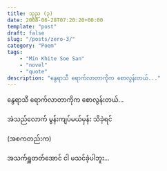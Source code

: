 ```yaml
---
title: သုည (၃)
date: 2008-06-28T07:20:20+00:00
template: "post"  
draft: false  
slug: "/posts/zero-3/"  
category: "Poem"
tags:
    - "Min Khite Soe San"
    - "novel"
    - "quote"
description: "နွေရာသီ ရောက်လာတာကိုက စောလွန်းတယ်..."
---
```

နွေရာသီ ရောက်လာတာကိုက စောလွန်းတယ်&#8230;
  
အဲသည်လောက် မွန်းကျပ်မယ်မှန်း သိခဲ့ရင်
  
(အစကတည်းက)
  
အသက်ရှူတတ်အောင် ငါ မသင်ခဲ့ပါဘူး&#8230;
